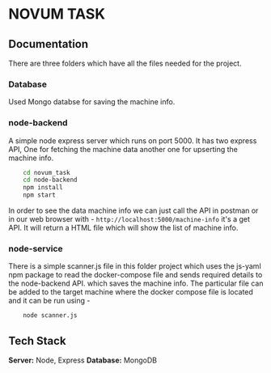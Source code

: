 
# NOVUM TASK



## Documentation

There are three folders which have all the files needed for the project.
### Database
Used Mongo databse for saving the machine info.
### node-backend
A simple node express server which runs on port 5000.
It has two express API, One for fetching the machine data another one for upserting the machine info.
```bash
    cd novum_task
    cd node-backend
    npm install
    npm start
```
In order to see the data machine info we can just call the API in postman or in our web browser with - ```http://localhost:5000/machine-info``` it's a get API.
It will return a HTML file which will show the list of machine info.
### node-service
There is a simple scanner.js file in this folder project which uses the js-yaml npm package to read the docker-compose file and sends required details to the node-backend API. which saves the machine info.
The particular file can be added to the target machine where the docker compose file is located and it can be run using -
```bash
    node scanner.js
```


## Tech Stack

**Server:** Node, Express
**Database:** MongoDB

